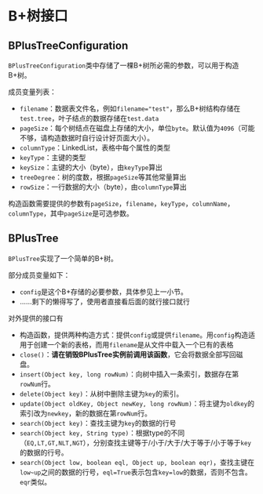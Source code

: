 # B+树接口



## BPlusTreeConfiguration

`BPlusTreeConfiguration`类中存储了一棵B+树所必需的参数，可以用于构造B+树。

成员变量列表：

* `filename`：数据表文件名，例如`filename="test"`，那么B+树结构存储在`test.tree`，叶子结点的数据存储在`test.data`
* `pageSize`：每个树结点在磁盘上存储的大小，单位`byte`。默认值为`4096`（可能不够，请构造数据时自行设计好页面大小）。
* `columnType`：LinkedList，表格中每个属性的类型
* `keyType`：主键的类型
* `keySize`：主键的大小（byte），由`keyType`算出
* `treeDegree`：树的度数，根据`pageSize`等其他常量算出
* `rowSize`：一行数据的大小（byte），由`columnType`算出

构造函数需要提供的参数有`pageSize`，`filename`，`keyType`，`columnName`，`columnType`，其中`pageSize`是可选参数。



## BPlusTree

`BPlusTree`实现了一个简单的B+树。

部分成员变量如下：

* `config`是这个B+存储的必要参数，具体参见上一小节。
* ……剩下的懒得写了，使用者直接看后面的就行接口就行

对外提供的接口有

* 构造函数，提供两种构造方式：提供`config`或提供`filename`。用`config`构造适用于创建一个新的表格，而用`filename`是从文件中载入一个已有的表格
* `close()`：**请在销毁BPlusTree实例前调用该函数**，它会将数据全部写回磁盘。
* `insert(Object key, long rowNum)`：向树中插入一条索引，数据存在第`rowNum`行。
* `delete(Object key)`：从树中删除主键为`key`的索引。
* `update(Object oldKey, Object newKey, long rowNum)`：将主键为`oldkey`的索引改为`newkey`，新的数据在第`rowNum`行。
* `search(Object key)`：查找主键为`key`的数据的行号
* `search(Object key, String type)`：根据type的不同（`EQ,LT,GT,NLT,NGT`），分别查找主键等于/小于/大于/大于等于/小于等于`key`的数据的行号。
* `search(Object low, boolean eql, Object up, boolean eqr)`，查找主键在`low~up`之间的数据的行号，`eql=True`表示包含`key=low`的数据，否则不包含。`eqr`类似。



